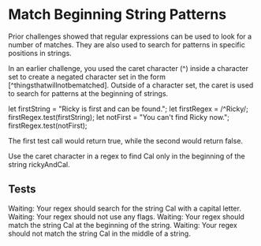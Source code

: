 # Match Beginning String Patterns

Prior challenges showed that regular expressions can be used to look for a number of matches. They are also used to search for patterns in specific positions in strings.

In an earlier challenge, you used the caret character (^) inside a character set to create a negated character set in the form [^thingsthatwillnotbematched]. Outside of a character set, the caret is used to search for patterns at the beginning of strings.

let firstString = "Ricky is first and can be found.";
let firstRegex = /^Ricky/;
firstRegex.test(firstString);
let notFirst = "You can't find Ricky now.";
firstRegex.test(notFirst);

The first test call would return true, while the second would return false.

Use the caret character in a regex to find Cal only in the beginning of the string rickyAndCal.

## Tests

Waiting: Your regex should search for the string Cal with a capital letter.
Waiting: Your regex should not use any flags.
Waiting: Your regex should match the string Cal at the beginning of the string.
Waiting: Your regex should not match the string Cal in the middle of a string.

